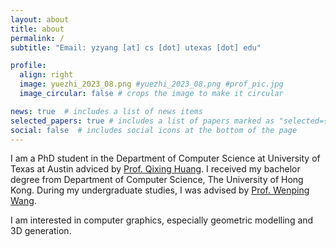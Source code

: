 ```yaml
---
layout: about
title: about
permalink: /
subtitle: "Email: yzyang [at] cs [dot] utexas [dot] edu"

profile:
  align: right
  image: yuezhi_2023_08.png #yuezhi_2023_08.png #prof_pic.jpg
  image_circular: false # crops the image to make it circular

news: true  # includes a list of news items
selected_papers: true # includes a list of papers marked as "selected={true}"
social: false  # includes social icons at the bottom of the page
---
```


I am a PhD student in the Department of Computer Science at University of Texas at Austin adviced by [Prof. Qixing Huang](https://www.cs.utexas.edu/~huangqx/). I received my bachelor degree from Department of Computer Science, The University of Hong Kong. During my undergraduate studies, I was advised by [Prof. Wenping Wang](https://www.cs.hku.hk/people/academic-staff/wenping). 

I am interested in computer graphics, especially geometric modelling and 3D generation.